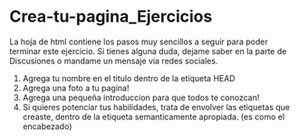 # Crea-tu-pagina_Ejercicios

La hoja de html contiene los pasos muy sencillos a seguir para poder terminar este ejercicio.
Si tienes alguna duda, dejame saber en la parte de Discusiones o mandame un mensaje via redes sociales.

1. Agrega tu nombre en el titulo dentro de la etiqueta HEAD
2. Agrega una foto a tu pagina!
3. Agrega una pequeña introduccion para que todos te conozcan!
4. Si quieres potenciar tus habilidades, trata de envolver las etiquetas que creaste, dentro de la
etiqueta semanticamente apropiada. (es como el encabezado)
